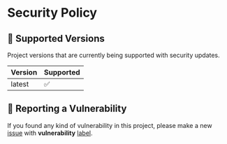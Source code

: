 # Security Policy

## 🛂 Supported Versions

Project versions that are currently being supported with security updates.

| Version | Supported          |
| ------- | ------------------ |
| latest  | :white_check_mark: |

## 👮 Reporting a Vulnerability

If you found any kind of vulnerability in this project, please make a new [issue](https://github.com/ezralazuardy/adcs-runtime/issues) with **vulnerability** [label](https://github.com/ezralazuardy/adcs-runtime/labels).

